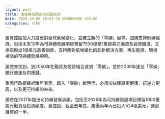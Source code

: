 ```yaml
---
layout: post
title: 滙控將加碼支持低碳經濟
date: 2020-10-09 16:01:26.000000000 +08:00
categories: rthk
---
```


滙豐控股加大力度應對全球氣候變化，並確立新的「零碳」目標，加碼支持低碳經濟，包括未來10年為可持續發展項目預留7500億至1萬億美元融資及投資額度，又承諾撥出1億美元慈善捐款，支持應對氣候變化的創新解決方案、再生能源、環境相關的可持續發展項目。

滙控亦提到，到2050年在融資及投資組合達到「零碳」，並於2030年達至「零碳」銀行營運及供應鏈。

集團行政總裁祈耀年表示，踏入「零碳」新時代，必須加快建設更健康、抗逆力更高，以及更可持續的未來。

滙控在2017年提出可持續發展承諾，包括至2025年為可持續發展項目預留1000億美元融資及投資額度。滙控說，截至去年底，集團兩年內已投入524億美元，達到目標的一半。
